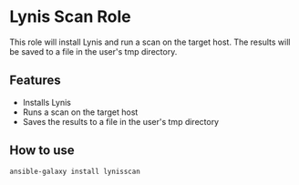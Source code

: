 # Lynis Scan Role

This role will install Lynis and run a scan on the target host. The results will be saved to a file in the user's tmp directory.

## Features

- Installs Lynis
- Runs a scan on the target host
- Saves the results to a file in the user's tmp directory

## How to use

```bash
ansible-galaxy install lynisscan
```
